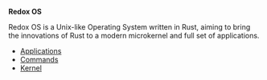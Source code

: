 **Redox OS**

Redox OS is a Unix-like Operating System written in Rust, aiming to bring the innovations of Rust to a modern microkernel and full set of applications.

 * [Applications](apps/index.md)
 * [Commands](commands/index.md)
 * [Kernel](kernel/index.md)
